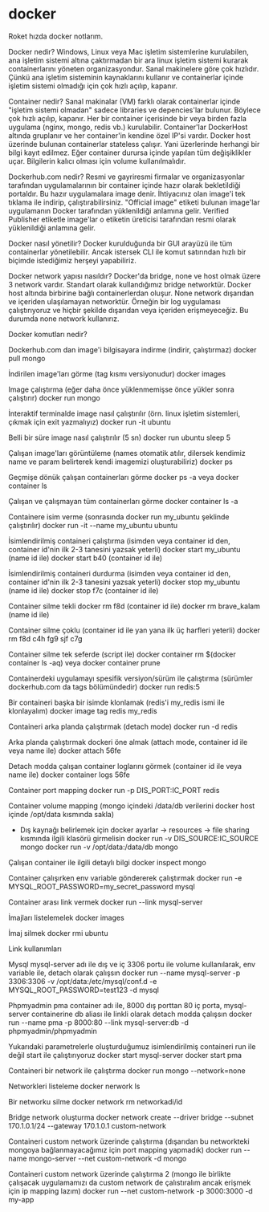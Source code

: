 # docker

Roket hızda docker notlarım.

Docker nedir?
Windows, Linux veya Mac işletim sistemlerine kurulabilen, ana işletim sistemi altına çaktırmadan bir ara linux işletim sistemi kurarak containerlarını
yöneten organizasyondur. Sanal makinelere göre çok hızlıdır. Çünkü ana işletim sisteminin kaynaklarını kullanır ve containerlar içinde işletim sistemi
olmadığı için çok hızlı açılıp, kapanır.

Container nedir?
Sanal makinalar (VM) farklı olarak containerlar içinde "işletim sistemi olmadan" sadece libraries ve depencies'lar bulunur.
Böylece çok hızlı açılıp, kapanır. Her bir container içerisinde bir veya birden fazla uygulama (nginx, mongo, redis vb.) kurulabilir.
Container'lar DockerHost altında gruplanır ve her container'in kendine özel IP'si vardır. Docker host üzerinde bulunan containerlar stateless çalışır.
Yani üzerlerinde herhangi bir bilgi kayıt edilmez. Eğer container durursa içinde yapılan tüm değişiklikler uçar. Bilgilerin kalıcı olması için volume
kullanılmalıdır.

Dockerhub.com nedir?
Resmi ve gayriresmi firmalar ve organizasyonlar tarafından uygulamalarının bir container içinde hazır olarak bekletildiği portaldır.
Bu hazır uygulamalara image denir. İhtiyacınız olan image'i tek tıklama ile indirip, çalıştırabilirsiniz. "Official image" etiketi bulunan image'lar
uygulamanın Docker tarafından yüklenildiği anlamına gelir. Verified Publisher etiketle image'lar o etiketin üreticisi tarafından resmi olarak 
yüklenildiği anlamına gelir.

Docker nasıl yönetilir?
Docker kurulduğunda bir GUI arayüzü ile tüm containerlar yönetilebilir. Ancak istersek CLI ile komut satırından hızlı bir biçimde istediğimiz herşeyi yapabiliriz.

Docker network yapısı nasıldır?
Docker'da bridge, none ve host olmak üzere 3 network vardır. Standart olarak kullandığımız bridge networktür. Docker host altında birbirine bağlı containerlerdan oluşur. None network dışarıdan ve içeriden ulaşılamayan networktür. Örneğin bir log uygulaması çalıştırıyoruz ve hiçbir şekilde dışarıdan veya içeriden erişmeyeceğiz. Bu durumda none network kullanırız.

Docker komutları nedir?

Dockerhub.com dan image'i bilgisayara indirme (indirir, çalıştırmaz)
docker pull mongo

İndirilen image'ları görme (tag kısmı versiyonudur)
docker images

Image çalıştırma (eğer daha önce yüklenmemişse önce yükler sonra çalıştırır)
docker run mongo

İnteraktif terminalde image nasıl çalıştırılır (örn. linux işletim sistemleri, çıkmak için exit yazmalıyız)
docker run -it ubuntu

Belli bir süre image nasıl çalıştırılır (5 sn)
docker run ubuntu sleep 5

Çalışan image'ları görüntüleme (names otomatik atılır, dilersek kendimiz name ve param belirterek kendi imagemizi oluşturabiliriz)
docker ps

Geçmişe dönük çalışan containerları görme
docker ps -a veya docker container ls

Çalışan ve çalışmayan tüm containerları görme
docker container ls -a

Containere isim verme (sonrasında docker run my_ubuntu şeklinde çalıştırılır)
docker run -it --name my_ubuntu ubuntu

İsimlendirilmiş containeri çalıştırma (isimden veya container id den, container id'nin ilk 2-3 tanesini yazsak yeterli)
docker start my_ubuntu (name id ile)
docker start b40 (container id ile)

İsimlendirilmiş containeri durdurma (isimden veya container id den, container id'nin ilk 2-3 tanesini yazsak yeterli)
docker stop my_ubuntu (name id ile)
docker stop f7c (container id ile)

Container silme tekli
docker rm f8d (container id ile)
docker rm brave_kalam (name id ile)

Container silme çoklu (container id ile yan yana ilk üç harfleri yeterli)
docker rm f8d c4h fg9 sjf c7g

Container silme tek seferde (script ile)
docker container rm $(docker container ls -aq)
veya docker container prune

Containerdeki uygulamayı spesifik versiyon/sürüm ile çalıştırma (sürümler dockerhub.com da tags bölümündedir)
docker run redis:5

Bir containeri başka bir isimde klonlamak (redis'i my_redis ismi ile klonlayalım)
docker image tag redis my_redis

Containeri arka planda çalıştırmak (detach mode)
docker run -d redis

Arka planda çalıştırmak dockeri öne almak (attach mode, container id ile veya name ile)
docker attach 56fe

Detach modda çalışan container loglarını görmek (container id ile veya name ile)
docker container logs 56fe

Container port mapping
docker run -p DIS_PORT:IC_PORT redis

Container volume mapping (mongo içindeki /data/db verilerini docker host içinde /opt/data kısmında sakla)
* Dış kaynağı belirlemek için docker ayarlar -> resources -> file sharing kısmında ilgili klasörü girmelisin 
docker run -v DIS_SOURCE:IC_SOURCE mongo
docker run -v /opt/data:/data/db mongo

Çalışan container ile ilgili detaylı bilgi
docker inspect mongo

Container çalışırken env variable göndererek çalıştırmak
docker run -e MYSQL_ROOT_PASSWORD=my_secret_password mysql

Container arası link vermek
docker run --link mysql-server

İmajları listelemelek
docker images

İmaj silmek
docker rmi ubuntu

Link kullanımları

Mysql mysql-server adı ile dış ve iç 3306 portu ile volume kullanılarak, env variable ile, detach olarak çalışsın
docker run --name mysql-server -p 3306:3306 -v /opt/data:/etc/mysql/conf.d -e MYSQL_ROOT_PASSWORD=test123 -d mysql

Phpmyadmin pma container adı ile, 8000 dış porttan 80 iç porta, mysql-server containerine db aliası ile linkli olarak detach modda çalışsın
docker run --name pma -p 8000:80 --link mysql-server:db -d phpmyadmin/phpmyadmin

Yukarıdaki parametrelerle oluşturduğumuz isimlendirilmiş containeri run ile değil start ile çalıştırıyoruz
docker start mysql-server
docker start pma

Containeri bir network ile çalıştırma
docker run mongo --network=none

Networkleri listeleme
docker nerwork ls

Bir networku silme
docker network rm networkadi/id

Bridge network oluşturma
docker network create --driver bridge --subnet 170.1.0.1/24 --gateway 170.1.0.1 custom-network

Containeri custom network üzerinde çalıştırma (dışarıdan bu networkteki mongoya bağlanmayacağımız için port mapping yapmadık)
docker run --name mongo-server --net custom-network -d mongo

Containeri custom network üzerinde çalıştırma 2 (mongo ile birlikte çalışacak uygulamamızı da custom network de çalıstıralım ancak erişmek için ip mapping lazım)
docker run --net custom-network -p 3000:3000 -d my-app
